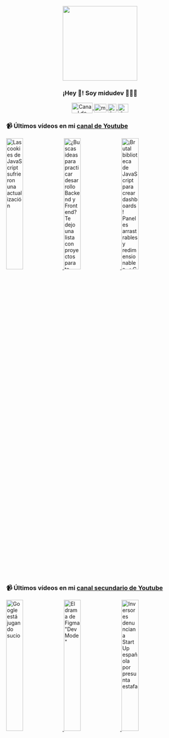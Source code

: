 <p align="center" width="300">
   <img align="center" width="200" src="https://user-images.githubusercontent.com/1561955/106762302-fda9de00-6635-11eb-99be-3ef744e60c0e.png" />
   <h3 align="center">¡Hey 👋! Soy midudev 👨🏻‍💻</h3>
</p>

<p align="center">
   <a href="https://twitch.tv/midudev" target="blank">
    <img align="center" src="https://upload.wikimedia.org/wikipedia/commons/c/ce/Twitch_logo_2019.svg" alt="Canal de Twitch de midudev" height="28px" width="56px" />
  </a>
  <span style="width: 8px;"> </span>
   <a href="https://youtube.com/midudev" target="blank">
    <img align="center" src="https://upload.wikimedia.org/wikipedia/commons/0/09/YouTube_full-color_icon_%282017%29.svg" alt="midudev" height="23px" width="33px" />
  </a>
  <span style="width: 8px;"> </span>
  <a href="https://instagram.com/midu.dev" target="blank">
    <img align="center" src="https://upload.wikimedia.org/wikipedia/commons/e/e7/Instagram_logo_2016.svg" alt="Canal de Instagram de midu.dev" height="23px" width="23px" />
  </a>
  <span style="width: 8px;"> </span>
  <a href="https://twitter.com/midudev" target="blank">
    <img align="center" src="https://upload.wikimedia.org/wikipedia/commons/thumb/6/6f/Logo_of_Twitter.svg/2491px-Logo_of_Twitter.svg.png" alt="Canal de Twitter de midudev" height="23px" width="28px" />
  </a>
</p>

### 📹 Últimos vídeos en mi [canal de Youtube](https://youtube.com/midudev?sub_confirmation=1)

<a href='https://youtu.be/Zdpo6w0smoE' target='_blank'>
  <img width='30%' src='https://img.youtube.com/vi/Zdpo6w0smoE/mqdefault.jpg' alt='Las cookies de JavaScript sufrieron una actualización' />
</a>
<a href='https://youtu.be/rbaOPpuxVlc' target='_blank'>
  <img width='30%' src='https://img.youtube.com/vi/rbaOPpuxVlc/mqdefault.jpg' alt='¿Buscas ideas para practicar desarrollo Backend y Frontend?  Te dejo una lista con proyectos para to' />
</a>
<a href='https://youtu.be/7V6ABPYkQ1U' target='_blank'>
  <img width='30%' src='https://img.youtube.com/vi/7V6ABPYkQ1U/mqdefault.jpg' alt='¡Brutal biblioteca de JavaScript para crear dashboards! Paneles arrastrables y redimensionables  ✓ C' />
</a>

### 📹 Últimos vídeos en mi [canal secundario de Youtube](https://youtube.com/midulive?sub_confirmation=1)

<a href='https://youtu.be/_dS_Rh4Up1s' target='_blank'>
  <img width='30%' src='https://img.youtube.com/vi/_dS_Rh4Up1s/mqdefault.jpg' alt='Google está jugando sucio' />
</a>
<a href='https://youtu.be/W81jwW5uJGw' target='_blank'>
  <img width='30%' src='https://img.youtube.com/vi/W81jwW5uJGw/mqdefault.jpg' alt='El drama de Figma "Dev Mode"' />
</a>
<a href='https://youtu.be/5fweISWDwvk' target='_blank'>
  <img width='30%' src='https://img.youtube.com/vi/5fweISWDwvk/mqdefault.jpg' alt='Inversores denuncian a StartUp española por presunta estafa' />
</a>